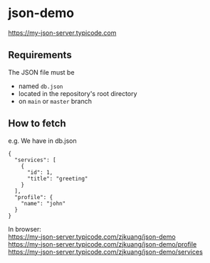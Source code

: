 # json-demo
https://my-json-server.typicode.com

## Requirements
The JSON file must be
 - named `db.json`
 - located in the repository's root directory
 - on `main` or `master` branch

## How to fetch

e.g. We have in db.json
```
{
  "services": [
    {
      "id": 1,
      "title": "greeting"
    }
  ],
  "profile": {
    "name": "john"
  }
}

```

In browser:  
  https://my-json-server.typicode.com/zjkuang/json-demo  
  https://my-json-server.typicode.com/zjkuang/json-demo/profile  
  https://my-json-server.typicode.com/zjkuang/json-demo/services
  
